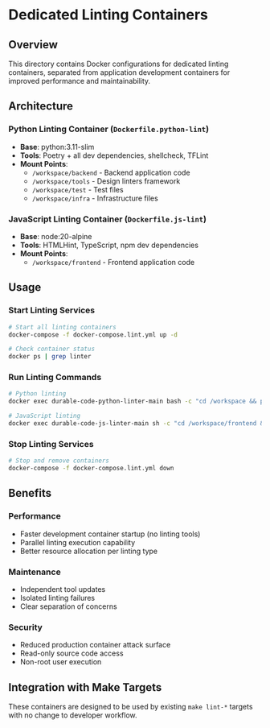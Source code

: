 # Dedicated Linting Containers

## Overview
This directory contains Docker configurations for dedicated linting containers, separated from application development containers for improved performance and maintainability.

## Architecture

### Python Linting Container (`Dockerfile.python-lint`)
- **Base**: python:3.11-slim
- **Tools**: Poetry + all dev dependencies, shellcheck, TFLint
- **Mount Points**:
  - `/workspace/backend` - Backend application code
  - `/workspace/tools` - Design linters framework
  - `/workspace/test` - Test files
  - `/workspace/infra` - Infrastructure files

### JavaScript Linting Container (`Dockerfile.js-lint`)
- **Base**: node:20-alpine
- **Tools**: HTMLHint, TypeScript, npm dev dependencies
- **Mount Points**:
  - `/workspace/frontend` - Frontend application code

## Usage

### Start Linting Services
```bash
# Start all linting containers
docker-compose -f docker-compose.lint.yml up -d

# Check container status
docker ps | grep linter
```

### Run Linting Commands
```bash
# Python linting
docker exec durable-code-python-linter-main bash -c "cd /workspace && poetry run ruff check backend"

# JavaScript linting
docker exec durable-code-js-linter-main sh -c "cd /workspace/frontend && npm run lint"
```

### Stop Linting Services
```bash
# Stop and remove containers
docker-compose -f docker-compose.lint.yml down
```

## Benefits

### Performance
- Faster development container startup (no linting tools)
- Parallel linting execution capability
- Better resource allocation per linting type

### Maintenance
- Independent tool updates
- Isolated linting failures
- Clear separation of concerns

### Security
- Reduced production container attack surface
- Read-only source code access
- Non-root user execution

## Integration with Make Targets
These containers are designed to be used by existing `make lint-*` targets with no change to developer workflow.
